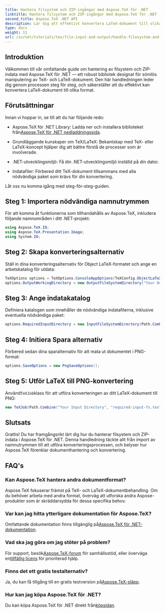 ```yaml
---
title: Hantera filsystem och ZIP-ingångar med Aspose.TeX för .NET
linktitle: Hantera filsystem och ZIP-ingångar med Aspose.TeX för .NET
second_title: Aspose.TeX .NET API
description: Lär dig att effektivt konvertera LaTeX-dokument till olika format genom lätta att följa steg, inklusive att ställa in konverteringsalternativ, ange indatakataloger och utföra konverteringar.
type: docs
weight: 11
url: /sv/net/tutorials/tex/file-input-and-output/handle-filesystem-and-zip-inputs/
---
```

## Introduktion

Välkommen till vår omfattande guide om hantering av filsystem och ZIP-indata med Aspose.TeX för .NET — ett robust bibliotek designat för sömlös manipulering av TeX- och LaTeX-dokument. Den här handledningen leder dig genom processen steg för steg, och säkerställer att du effektivt kan konvertera LaTeX-dokument till olika format.

## Förutsättningar

Innan vi hoppar in, se till att du har följande redo:

-  Aspose.TeX för .NET Library: Ladda ner och installera biblioteket från[Aspose.TeX för .NET nedladdningssida](https://releases.aspose.com/tex/net/).
  
- Grundläggande kunskaper om TeX/LaTeX: Bekantskap med TeX- eller LaTeX-koncept hjälper dig att bättre förstå de processer som är involverade.

- .NET-utvecklingsmiljö: Få din .NET-utvecklingsmiljö inställd på din dator.

- Indatafiler: Förbered ditt TeX-dokument tillsammans med alla nödvändiga paket som krävs för din konvertering.

Låt oss nu komma igång med steg-för-steg-guiden.

## Steg 1: Importera nödvändiga namnutrymmen

För att komma åt funktionerna som tillhandahålls av Aspose.TeX, inkludera följande namnområden i ditt .NET-projekt:

```csharp
using Aspose.TeX.IO;
using Aspose.TeX.Presentation.Image;
using System.IO;
```

## Steg 2: Skapa konverteringsalternativ

Ställ in dina konverteringsalternativ för Object LaTeX-formatet och ange en arbetskatalog för utdata:

```csharp
TeXOptions options = TeXOptions.ConsoleAppOptions(TeXConfig.ObjectLaTeX);
options.OutputWorkingDirectory = new OutputFileSystemDirectory("Your Output Directory");
```

## Steg 3: Ange indatakatalog

Definiera katalogen som innehåller de nödvändiga indatafilerna, inklusive eventuella nödvändiga paket:

```csharp
options.RequiredInputDirectory = new InputFileSystemDirectory(Path.Combine("Your Input Directory", "packages"));
```

## Steg 4: Initiera Spara alternativ

Förbered sedan dina sparalternativ för att mata ut dokumentet i PNG-format:

```csharp
options.SaveOptions = new PngSaveOptions();
```

## Steg 5: Utför LaTeX till PNG-konvertering

 Använd`TeXJob`klass för att utföra konverteringen av ditt LaTeX-dokument till PNG:

```csharp
new TeXJob(Path.Combine("Your Input Directory", "required-input-fs.tex"), new ImageDevice(), options).Run();
```

## Slutsats

Grattis! Du har framgångsrikt lärt dig hur du hanterar filsystem och ZIP-indata i Aspose.TeX för .NET. Denna handledning täckte allt från import av namnutrymmen till att utföra konverteringsprocessen, och belyser hur Aspose.TeX förenklar dokumenthantering och konvertering.

## FAQ's

### Kan Aspose.TeX hantera andra dokumentformat?

Aspose.TeX fokuserar främst på TeX- och LaTeX-dokumentbehandling. Om du behöver arbeta med andra format, överväg att utforska andra Aspose-produkter som är skräddarsydda för dessa specifika behov.

### Var kan jag hitta ytterligare dokumentation för Aspose.TeX?

 Omfattande dokumentation finns tillgänglig på[Aspose.TeX för .NET-dokumentation](https://reference.aspose.com/tex/net/).

### Vad ska jag göra om jag stöter på problem?

 För support, besök[Aspose.TeX-forum](https://forum.aspose.com/c/tex/47) för samhällsstöd, eller överväga en[tillfällig licens](https://purchase.conholdate.com/temporary-license/) för prioriterad hjälp.

### Finns det ett gratis testalternativ?

 Ja, du kan få tillgång till en gratis testversion på[Aspose.TeX-släpp](https://releases.aspose.com/).

### Hur kan jag köpa Aspose.TeX för .NET?

 Du kan köpa Aspose.TeX för .NET direkt från[köpsidan](https://purchase.conholdate.com/buy).
